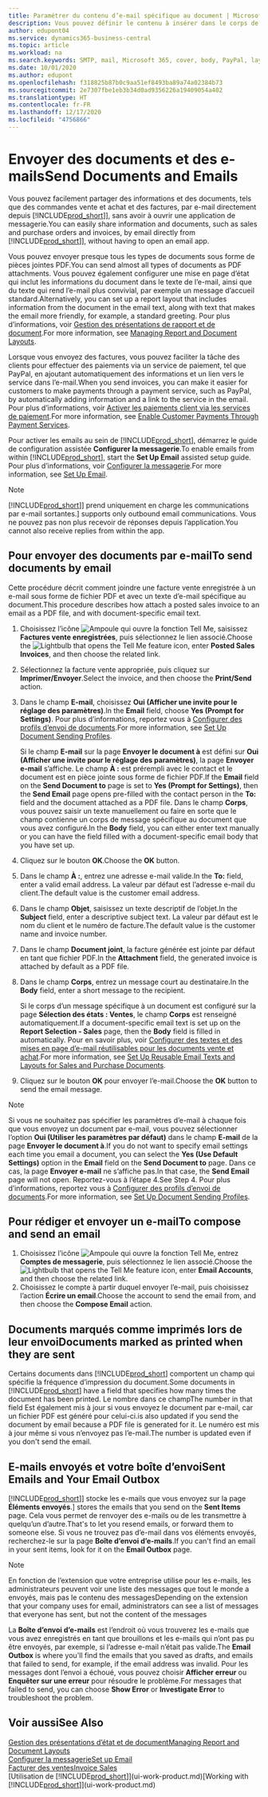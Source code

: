 ```yaml
---
title: Paramétrer du contenu d’e-mail spécifique au document | Microsoft Docs
description: Vous pouvez définir le contenu à insérer dans le corps de l’e-mail, par exemple, un lien Paypal. Vous pouvez également joindre des documents aux e-mails.
author: edupont04
ms.service: dynamics365-business-central
ms.topic: article
ms.workload: na
ms.search.keywords: SMTP, mail, Microsoft 365, cover, body, PayPal, layout
ms.date: 10/01/2020
ms.author: edupont
ms.openlocfilehash: f318825b87b0c9aa51ef8493ba89a74a02384b73
ms.sourcegitcommit: 2e7307fbe1eb3b34d0ad9356226a19409054a402
ms.translationtype: HT
ms.contentlocale: fr-FR
ms.lasthandoff: 12/17/2020
ms.locfileid: "4756866"
---
```

# <a name="send-documents-and-emails"></a><span data-ttu-id="12683-104">Envoyer des documents et des e-mails</span><span class="sxs-lookup"><span data-stu-id="12683-104">Send Documents and Emails</span></span>
<span data-ttu-id="12683-105">Vous pouvez facilement partager des informations et des documents, tels que des commandes vente et achat et des factures, par e-mail directement depuis [!INCLUDE[prod_short](includes/prod_short.md)]], sans avoir à ouvrir une application de messagerie.</span><span class="sxs-lookup"><span data-stu-id="12683-105">You can easily share information and documents, such as sales and purchase orders and invoices, by email directly from [!INCLUDE[prod_short](includes/prod_short.md)]], without having to open an email app.</span></span> 

<span data-ttu-id="12683-106">Vous pouvez envoyer presque tous les types de documents sous forme de pièces jointes PDF.</span><span class="sxs-lookup"><span data-stu-id="12683-106">You can send almost all types of documents as PDF attachments.</span></span> <span data-ttu-id="12683-107">Vous pouvez également configurer une mise en page d’état qui inclut les informations du document dans le texte de l’e-mail, ainsi que du texte qui rend l’e-mail plus convivial, par exemple un message d’accueil standard.</span><span class="sxs-lookup"><span data-stu-id="12683-107">Alternatively, you can set up a report layout that includes information from the document in the email text, along with text that makes the email more friendly, for example, a standard greeting.</span></span> <span data-ttu-id="12683-108">Pour plus d’informations, voir [Gestion des présentations de rapport et de document](ui-manage-report-layouts.md).</span><span class="sxs-lookup"><span data-stu-id="12683-108">For more information, see [Managing Report and Document Layouts](ui-manage-report-layouts.md).</span></span> <!--this topic does not mention how to set up a layout for email. Need to investigate.-->

<span data-ttu-id="12683-109">Lorsque vous envoyez des factures, vous pouvez faciliter la tâche des clients pour effectuer des paiements via un service de paiement, tel que PayPal, en ajoutant automatiquement des informations et un lien vers le service dans l’e-mail.</span><span class="sxs-lookup"><span data-stu-id="12683-109">When you send invoices, you can make it easier for customers to make payments through a payment service, such as PayPal, by automatically adding information and a link to the service in the email.</span></span> <span data-ttu-id="12683-110">Pour plus d’informations, voir [Activer les paiements client via les services de paiement](sales-how-enable-payment-service-extensions.md).</span><span class="sxs-lookup"><span data-stu-id="12683-110">For more information, see [Enable Customer Payments Through Payment Services](sales-how-enable-payment-service-extensions.md).</span></span>

<span data-ttu-id="12683-111">Pour activer les emails au sein de [!INCLUDE[prod_short](includes/prod_short.md)], démarrez le guide de configuration assistée **Configurer la messagerie**.</span><span class="sxs-lookup"><span data-stu-id="12683-111">To enable emails from within [!INCLUDE[prod_short](includes/prod_short.md)], start the **Set Up Email** assisted setup guide.</span></span> <span data-ttu-id="12683-112">Pour plus d’informations, voir [Configurer la messagerie](admin-how-setup-email.md).</span><span class="sxs-lookup"><span data-stu-id="12683-112">For more information, see [Set Up Email](admin-how-setup-email.md).</span></span>

> [!NOTE]
> [!INCLUDE[prod_short](includes/prod_short.md)]<span data-ttu-id="12683-113">] prend uniquement en charge les communications par e-mail sortantes.</span><span class="sxs-lookup"><span data-stu-id="12683-113">] supports only outbound email communications.</span></span> <span data-ttu-id="12683-114">Vous ne pouvez pas non plus recevoir de réponses depuis l’application.</span><span class="sxs-lookup"><span data-stu-id="12683-114">You cannot also receive replies from within the app.</span></span>

## <a name="to-send-documents-by-email"></a><span data-ttu-id="12683-115">Pour envoyer des documents par e-mail</span><span class="sxs-lookup"><span data-stu-id="12683-115">To send documents by email</span></span>
<span data-ttu-id="12683-116">Cette procédure décrit comment joindre une facture vente enregistrée à un e-mail sous forme de fichier PDF et avec un texte d’e-mail spécifique au document.</span><span class="sxs-lookup"><span data-stu-id="12683-116">This procedure describes how attach a posted sales invoice to an email as a PDF file, and with document-specific email text.</span></span> <!--update this-->

1. <span data-ttu-id="12683-117">Choisissez l’icône ![Ampoule qui ouvre la fonction Tell Me](media/ui-search/search_small.png "Dites-moi ce que vous voulez faire"), saisissez **Factures vente enregistrées**, puis sélectionnez le lien associé.</span><span class="sxs-lookup"><span data-stu-id="12683-117">Choose the ![Lightbulb that opens the Tell Me feature](media/ui-search/search_small.png "Tell me what you want to do") icon, enter **Posted Sales Invoices**, and then choose the related link.</span></span>
2. <span data-ttu-id="12683-118">Sélectionnez la facture vente appropriée, puis cliquez sur **Imprimer/Envoyer**.</span><span class="sxs-lookup"><span data-stu-id="12683-118">Select the invoice, and then choose the **Print/Send** action.</span></span>
3. <span data-ttu-id="12683-119">Dans le champ **E-mail**, choisissez **Oui (Afficher une invite pour le réglage des paramètres)**.</span><span class="sxs-lookup"><span data-stu-id="12683-119">In the **Email** field, choose **Yes (Prompt for Settings)**.</span></span> <span data-ttu-id="12683-120">Pour plus d’informations, reportez vous à [Configurer des profils d’envoi de documents](sales-how-setup-document-send-profiles.md).</span><span class="sxs-lookup"><span data-stu-id="12683-120">For more information, see [Set Up Document Sending Profiles](sales-how-setup-document-send-profiles.md).</span></span>
    
    <span data-ttu-id="12683-121">Si le champ **E-mail** sur la page **Envoyer le document à** est défini sur **Oui (Afficher une invite pour le réglage des paramètres)**, la page **Envoyer e-mail** s’affiche. Le champ **À :** est prérempli avec le contact et le document est en pièce jointe sous forme de fichier PDF.</span><span class="sxs-lookup"><span data-stu-id="12683-121">If the **Email** field on the **Send Document to** page is set to **Yes (Prompt for Settings)**, then the **Send Email** page opens pre-filled with the contact person in the **To:** field and the document attached as a PDF file.</span></span> <span data-ttu-id="12683-122">Dans le champ **Corps**, vous pouvez saisir un texte manuellement ou faire en sorte que le champ contienne un corps de message spécifique au document que vous avez configuré.</span><span class="sxs-lookup"><span data-stu-id="12683-122">In the **Body** field, you can either enter text manually or you can have the field filled with a document-specific email body that you have set up.</span></span>

4. <span data-ttu-id="12683-123">Cliquez sur le bouton **OK**.</span><span class="sxs-lookup"><span data-stu-id="12683-123">Choose the **OK** button.</span></span>
5. <span data-ttu-id="12683-124">Dans le champ **À :**, entrez une adresse e-mail valide.</span><span class="sxs-lookup"><span data-stu-id="12683-124">In the **To:** field, enter a valid email address.</span></span> <span data-ttu-id="12683-125">La valeur par défaut est l’adresse e-mail du client.</span><span class="sxs-lookup"><span data-stu-id="12683-125">The default value is the customer email address.</span></span>
6. <span data-ttu-id="12683-126">Dans le champ **Objet**, saisissez un texte descriptif de l’objet.</span><span class="sxs-lookup"><span data-stu-id="12683-126">In the **Subject** field, enter a descriptive subject text.</span></span> <span data-ttu-id="12683-127">La valeur par défaut est le nom du client et le numéro de facture.</span><span class="sxs-lookup"><span data-stu-id="12683-127">The default value is the customer name and invoice number.</span></span>
7. <span data-ttu-id="12683-128">Dans le champ **Document joint**, la facture générée est jointe par défaut en tant que fichier PDF.</span><span class="sxs-lookup"><span data-stu-id="12683-128">In the **Attachment** field, the generated invoice is attached by default as a PDF file.</span></span>
8. <span data-ttu-id="12683-129">Dans le champ **Corps**, entrez un message court au destinataire.</span><span class="sxs-lookup"><span data-stu-id="12683-129">In the **Body** field, enter a short message to the recipient.</span></span>

    <span data-ttu-id="12683-130">Si le corps d’un message spécifique à un document est configuré sur la page **Sélection des états : Ventes**, le champ **Corps** est renseigné automatiquement.</span><span class="sxs-lookup"><span data-stu-id="12683-130">If a document-specific email text is set up on the **Report Selection - Sales** page, then the **Body** field is filled in automatically.</span></span> <span data-ttu-id="12683-131">Pour en savoir plus, voir [Configurer des textes et des mises en page d’e-mail réutilisables pour les documents vente et achat](admin-how-setup-email.md#set-up-reusable-email-texts-and-layouts-for-sales-and-purchase-documents).</span><span class="sxs-lookup"><span data-stu-id="12683-131">For more information, see [Set Up Reusable Email Texts and Layouts for Sales and Purchase Documents](admin-how-setup-email.md#set-up-reusable-email-texts-and-layouts-for-sales-and-purchase-documents).</span></span>
9. <span data-ttu-id="12683-132">Cliquez sur le bouton **OK** pour envoyer l’e-mail.</span><span class="sxs-lookup"><span data-stu-id="12683-132">Choose the **OK** button to send the email message.</span></span>

> [!NOTE]  
> <span data-ttu-id="12683-133">Si vous ne souhaitez pas spécifier les paramètres d’e-mail à chaque fois que vous envoyez un document par e-mail, vous pouvez sélectionner l’option **Oui (Utiliser les paramètres par défaut)** dans le champ **E-mail** de la page **Envoyer le document à**.</span><span class="sxs-lookup"><span data-stu-id="12683-133">If you do not want to specify email settings each time you email a document, you can select the **Yes (Use Default Settings)** option in the **Email** field on the **Send Document to** page.</span></span> <span data-ttu-id="12683-134">Dans ce cas, la page **Envoyer e-mail** ne s’affiche pas.</span><span class="sxs-lookup"><span data-stu-id="12683-134">In that case, the **Send Email** page will not open.</span></span> <span data-ttu-id="12683-135">Reportez-vous à l’étape 4.</span><span class="sxs-lookup"><span data-stu-id="12683-135">See Step 4.</span></span> <span data-ttu-id="12683-136">Pour plus d’informations, reportez vous à [Configurer des profils d’envoi de documents](sales-how-setup-document-send-profiles.md).</span><span class="sxs-lookup"><span data-stu-id="12683-136">For more information, see [Set Up Document Sending Profiles](sales-how-setup-document-send-profiles.md).</span></span>  

## <a name="to-compose-and-send-an-email"></a><span data-ttu-id="12683-137">Pour rédiger et envoyer un e-mail</span><span class="sxs-lookup"><span data-stu-id="12683-137">To compose and send an email</span></span>
1. <span data-ttu-id="12683-138">Choisissez l’icône ![Ampoule qui ouvre la fonction Tell Me](media/ui-search/search_small.png "Dites-moi ce que vous voulez faire"), entrez **Comptes de messagerie**, puis sélectionnez le lien associé.</span><span class="sxs-lookup"><span data-stu-id="12683-138">Choose the ![Lightbulb that opens the Tell Me feature](media/ui-search/search_small.png "Tell me what you want to do") icon, enter **Email Accounts**, and then choose the related link.</span></span>
2. <span data-ttu-id="12683-139">Choisissez le compte à partir duquel envoyer l’e-mail, puis choisissez l’action **Écrire un email**.</span><span class="sxs-lookup"><span data-stu-id="12683-139">Choose the account to send the email from, and then choose the **Compose Email** action.</span></span>

## <a name="documents-marked-as-printed-when-they-are-sent"></a><span data-ttu-id="12683-140">Documents marqués comme imprimés lors de leur envoi</span><span class="sxs-lookup"><span data-stu-id="12683-140">Documents marked as printed when they are sent</span></span>
<span data-ttu-id="12683-141">Certains documents dans [!INCLUDE[prod_short](includes/prod_short.md)] comportent un champ qui spécifie la fréquence d’impression du document.</span><span class="sxs-lookup"><span data-stu-id="12683-141">Some documents in [!INCLUDE[prod_short](includes/prod_short.md)] have a field that specifies how many times the document has been printed.</span></span> <span data-ttu-id="12683-142">Le nombre dans ce champ</span><span class="sxs-lookup"><span data-stu-id="12683-142">The number in that field</span></span> <!--"that field?" need a name...--> <span data-ttu-id="12683-143">Est également mis à jour si vous envoyez le document par e-mail, car un fichier PDF est généré pour celui-ci.</span><span class="sxs-lookup"><span data-stu-id="12683-143">is also updated if you send the document by email because a PDF file is generated for it.</span></span> <span data-ttu-id="12683-144">Le numéro est mis à jour même si vous n’envoyez pas l’e-mail.</span><span class="sxs-lookup"><span data-stu-id="12683-144">The number is updated even if you don't send the email.</span></span> <!--guessing this is because emails are technically reports, so the counter bumps up whenever someone creates an email. Need to verify.-->

## <a name="sent-emails-and-your-email-outbox"></a><span data-ttu-id="12683-145">E-mails envoyés et votre boîte d’envoi</span><span class="sxs-lookup"><span data-stu-id="12683-145">Sent Emails and Your Email Outbox</span></span>
[!INCLUDE[prod_short](includes/prod_short.md)]<span data-ttu-id="12683-146">] stocke les e-mails que vous envoyez sur la page **Éléments envoyés**.</span><span class="sxs-lookup"><span data-stu-id="12683-146">] stores the emails that you send on the **Sent Items** page.</span></span> <span data-ttu-id="12683-147">Cela vous permet de renvoyer des e-mails ou de les transmettre à quelqu’un d’autre.</span><span class="sxs-lookup"><span data-stu-id="12683-147">That's to let you resend emails, or forward them to someone else.</span></span> <span data-ttu-id="12683-148">Si vous ne trouvez pas d’e-mail dans vos éléments envoyés, recherchez-le sur la page **Boîte d’envoi d’e-mails**.</span><span class="sxs-lookup"><span data-stu-id="12683-148">If you can't find an email in your sent items, look for it on the **Email Outbox** page.</span></span> 

> [!NOTE]
> <span data-ttu-id="12683-149">En fonction de l’extension que votre entreprise utilise pour les e-mails, les administrateurs peuvent voir une liste des messages que tout le monde a envoyés, mais pas le contenu des messages</span><span class="sxs-lookup"><span data-stu-id="12683-149">Depending on the extension that your company uses for email, administrators can see a list of messages that everyone has sent, but not the content of the messages</span></span>

<span data-ttu-id="12683-150">La **Boîte d’envoi d’e-mails** est l’endroit où vous trouverez les e-mails que vous avez enregistrés en tant que brouillons et les e-mails qui n’ont pas pu être envoyés, par exemple, si l’adresse e-mail n’était pas valide.</span><span class="sxs-lookup"><span data-stu-id="12683-150">The **Email Outbox** is where you'll find the emails that you saved as drafts, and emails that failed to send, for example, if the email address was invalid.</span></span> <span data-ttu-id="12683-151">Pour les messages dont l’envoi a échoué, vous pouvez choisir **Afficher erreur** ou **Enquêter sur une erreur** pour résoudre le problème.</span><span class="sxs-lookup"><span data-stu-id="12683-151">For messages that failed to send, you can choose **Show Error** or **Investigate Error** to troubleshoot the problem.</span></span>

## <a name="see-also"></a><span data-ttu-id="12683-152">Voir aussi</span><span class="sxs-lookup"><span data-stu-id="12683-152">See Also</span></span>
[<span data-ttu-id="12683-153">Gestion des présentations d’état et de document</span><span class="sxs-lookup"><span data-stu-id="12683-153">Managing Report and Document Layouts</span></span>](ui-manage-report-layouts.md)  
[<span data-ttu-id="12683-154">Configurer la messagerie</span><span class="sxs-lookup"><span data-stu-id="12683-154">Set up Email</span></span>](admin-how-setup-email.md)  
[<span data-ttu-id="12683-155">Facturer des ventes</span><span class="sxs-lookup"><span data-stu-id="12683-155">Invoice Sales</span></span>](sales-how-invoice-sales.md)  
<span data-ttu-id="12683-156">[Utilisation de [!INCLUDE[prod_short](includes/prod_short.md)]](ui-work-product.md)</span><span class="sxs-lookup"><span data-stu-id="12683-156">[Working with [!INCLUDE[prod_short](includes/prod_short.md)]](ui-work-product.md)</span></span>

